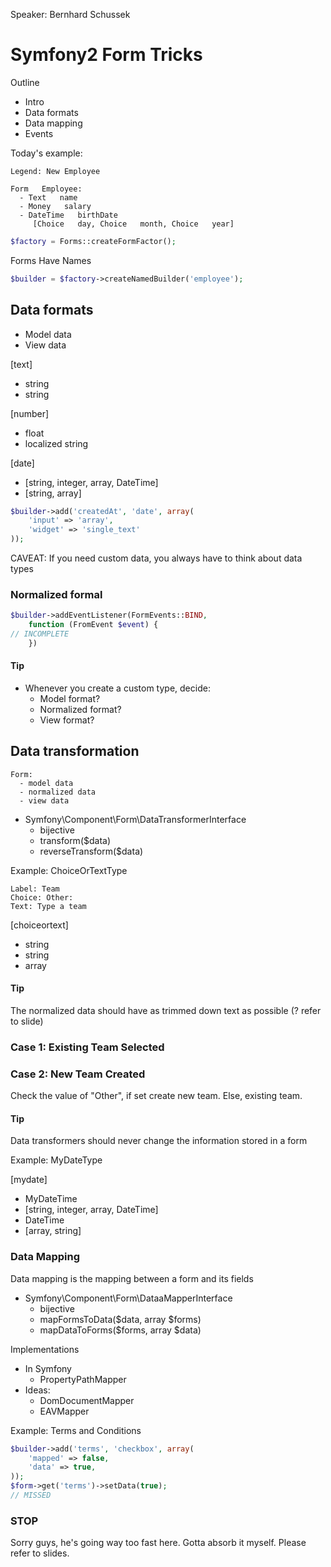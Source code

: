 Speaker: Bernhard Schussek

# Symfony2 Form Tricks

Outline
- Intro
- Data formats
- Data mapping
- Events

Today's example:

```
Legend: New Employee

Form   Employee:
  - Text   name
  - Money   salary
  - DateTime   birthDate
     [Choice   day, Choice   month, Choice   year]
```

``` php
$factory = Forms::createFormFactor();
```

Forms Have Names

``` php
$builder = $factory->createNamedBuilder('employee');
```


## Data formats
- Model data
- View data

[text]
- string
- string

[number]
- float
- localized string

[date]
- [string, integer, array, DateTime]
- [string, array]

``` php
$builder->add('createdAt', 'date', array(
	'input' => 'array',
	'widget' => 'single_text'
));
```

CAVEAT: If you need custom data, you always have to think about data types

### Normalized formal

``` php
$builder->addEventListener(FormEvents::BIND,
	function (FromEvent $event) {
// INCOMPLETE
	})
```

#### Tip

- Whenever you create a custom type, decide:
  - Model format?
  - Normalized format?
  - View format?

## Data transformation

```
Form:
  - model data
  - normalized data
  - view data
```

- Symfony\Component\Form\DataTransformerInterface
  - bijective
  - transform($data)
  - reverseTransform($data)

Example: ChoiceOrTextType

```
Label: Team
Choice: Other:
Text: Type a team
```

[choiceortext]
- string
- string
- array

#### Tip
The normalized data should have as trimmed down text as possible (? refer to slide)

### Case 1: Existing Team Selected
### Case 2: New Team Created

Check the value of "Other", if set create new team. Else, existing team.

#### Tip
Data transformers should never change the information stored in a form

Example: MyDateType

[mydate]
- MyDateTime
- [string, integer, array, DateTime]
- DateTime
- [array, string]

### Data Mapping
Data mapping is the mapping between a form and its fields

- Symfony\Component\Form\DataaMapperInterface
  - bijective
  - mapFormsToData($data, array $forms)
  - mapDataToForms($forms, array $data)

Implementations
- In Symfony
  - PropertyPathMapper
- Ideas:
  - DomDocumentMapper
  - EAVMapper

Example: Terms and Conditions

``` php
$builder->add('terms', 'checkbox', array(
	'mapped' => false,
	'data' => true,
));
$form->get('terms')->setData(true);
// MISSED
```

### STOP
Sorry guys, he's going way too fast here. Gotta absorb it myself. Please refer to slides.